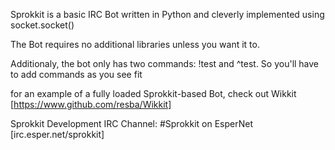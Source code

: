 Sprokkit is a basic IRC Bot written in Python and cleverly implemented using socket.socket()

The Bot requires no additional libraries unless you want it to.

Additionaly, the bot only has two commands: !test and ^test. So you'll have to add commands as you see fit

for an example of a fully loaded Sprokkit-based Bot, check out Wikkit [https://www.github.com/resba/Wikkit]

Sprokkit Development IRC Channel: #Sprokkit on EsperNet [irc.esper.net/sprokkit]